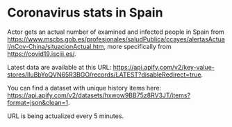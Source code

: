 # Coronavirus stats in Spain

Actor gets an actual number of examined and infected people in Spain from https://www.mscbs.gob.es/profesionales/saludPublica/ccayes/alertasActual/nCov-China/situacionActual.htm, more specifically from https://covid19.isciii.es/.

Latest data are available at this URL: https://api.apify.com/v2/key-value-stores/lluBbYoQVN65R3BGO/records/LATEST?disableRedirect=true.

You can find a dataset with unique history items here: https://api.apify.com/v2/datasets/hxwow9BB75z8RV3JT/items?format=json&clean=1.

URL is being actualized every 5 minutes.
